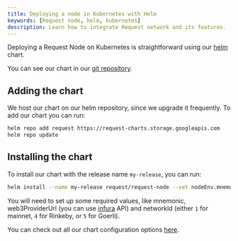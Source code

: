 ```yaml
---
title: Deploying a node in Kubernetes with Helm
keywords: [Request node, helm, kubernetes]
description: Learn how to integrate Request network and its features.
---
```


Deploying a Request Node on Kubernetes is straightforward using our [helm](https://helm.sh/) chart.

You can see our chart in our [git repository](https://github.com/RequestNetwork/request-helm-charts/tree/master/request-node).

## Adding the chart

We host our chart on our helm repository, since we upgrade it frequently.
To add our chart you can run:

```bash
helm repo add request https://request-charts.storage.googleapis.com
helm repo update
```

## Installing the chart

To install our chart with the release name `my-release`, you can run:

```bash
helm install --name my-release request/request-node --set nodeEnv.mnemonic=<your wallet mnemonic>,nodeEnv.web3ProviderUrl=<your web3 provider url>,nodeEnv.networkId=<ethereum network (1 mainnet, 4 rinkeby, or 5 goerli)>
```

You will need to set up some required values, like mnemonic, web3ProviderUrl (you can use [infura](https://www.infura.io) API) and networkId (either `1` for mainnet, `4` for Rinkeby, or `5` for Goerli).

You can check out all our chart configuration options [here](https://github.com/RequestNetwork/request-helm-charts/tree/master/request-node#configuration).
